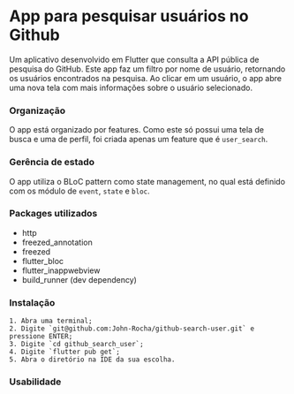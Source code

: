 
# App para pesquisar usuários no Github

Um aplicativo desenvolvido em Flutter que consulta a API pública de pesquisa do GitHub. Este app faz
um filtro por nome de usuário, retornando os usuários encontrados na pesquisa. Ao clicar em um usuário,
o app abre uma nova tela com mais informações sobre o usuário selecionado.

### Organização
O app está organizado por features. Como este só possui uma tela de busca e uma de perfil, foi criada apenas um feature que é `user_search`.

### Gerência de estado
O app utiliza o BLoC pattern como state management, no qual está definido com os módulo de `event`, `state` e `bloc`.

### Packages utilizados

- http
- freezed_annotation
- freezed
- flutter_bloc
- flutter_inappwebview
- build_runner (dev dependency)

### Instalação
    1. Abra uma terminal;
    2. Digite `git@github.com:John-Rocha/github-search-user.git` e pressione ENTER;
    3. Digite `cd github_search_user`;
    4. Digite `flutter pub get`;
    5. Abra o diretório na IDE da sua escolha.

### Usabilidade

